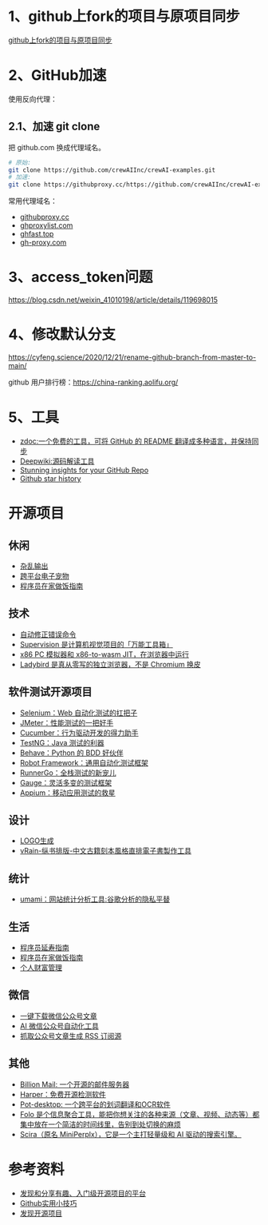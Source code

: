 # 1、github上fork的项目与原项目同步

[github上fork的项目与原项目同步](https://blog.csdn.net/qq1332479771/article/details/56087333)

# 2、GitHub加速

使用反向代理：

## 2.1、加速 git clone

把 github.com 换成代理域名。
```bash
# 原始: 
git clone https://github.com/crewAIInc/crewAI-examples.git
# 加速: 
git clone https://githubproxy.cc/https://github.com/crewAIInc/crewAI-examples.git
```
常用代理域名：
- [githubproxy.cc](https://githubproxy.cc/)
- [ghproxylist.com](https://ghproxylist.com/)
- [ghfast.top](https://ghfast.top/)
- [gh-proxy.com](https://gh-proxy.com/)

# 3、access_token问题

https://blog.csdn.net/weixin_41010198/article/details/119698015

# 4、修改默认分支

https://cyfeng.science/2020/12/21/rename-github-branch-from-master-to-main/

github 用户排行榜：https://china-ranking.aolifu.org/

# 5、工具

- [zdoc:一个免费的工具，可将 GitHub 的 README 翻译成多种语言，并保持同步](https://www.zdoc.app/zh)
- [Deepwiki:源码解读工具](https://deepwiki.com/)
- [Stunning insights for your GitHub Repo](https://repobeats.axiom.co/)
- [Github star history](https://www.star-history.com/)

# 开源项目

## 休闲

- [杂乱输出](https://github.com/svenstaro/genact)
- [跨平台电子宠物](https://github.com/ayangweb/BongoCat)
- [程序员在家做饭指南](https://github.com/Anduin2017/HowToCook)

## 技术

- [自动修正错误命令](https://github.com/nvbn/thefuck)
- [Supervision 是计算机视觉项目的「万能工具箱」](https://github.com/roboflow/supervision)
- [x86 PC 模拟器和 x86-to-wasm JIT，在浏览器中运行](https://github.com/copy/v86)
- [Ladybird 是真从零写的独立浏览器，不是 Chromium 换皮](https://github.com/LadybirdBrowser/ladybird)

## 软件测试开源项目

- [Selenium：Web 自动化测试的扛把子](https://github.com/SeleniumHQ/selenium)
- [JMeter：性能测试的一把好手](https://github.com/apache/jmeter)
- [Cucumber：行为驱动开发的得力助手](https://github.com/cucumber/cucumber)
- [TestNG：Java 测试的利器](https://github.com/cbeust/testng)
- [Behave：Python 的 BDD 好伙伴](https://github.com/behave/behave)
- [Robot Framework：通用自动化测试框架](https://github.com/robotframework/robotframework)
- [RunnerGo：全栈测试的新宠儿](https://github.com/Runner-Go-Team/RunnerGo)
- [Gauge：灵活多变的测试框架](https://github.com/getgauge/gauge)
- [Appium：移动应用测试的救星](https://github.com/appium/appium)


## 设计

- [LOGO生成](https://github.com/bestony/logoly)
- [vRain-纵书排版-中文古籍刻本風格直排電子書製作工具](https://github.com/shanleiguang/vRain)

## 统计

- [umami：网站统计分析工具:谷歌分析的隐私平替](https://github.com/umami-software/umami)

## 生活

- [程序员延寿指南](https://github.com/geekan/HowToLiveLonger)
- [程序员在家做饭指南](https://github.com/Anduin2017/HowToCook)
- [个人财富管理](https://github.com/maybe-finance/maybe)

## 微信

- [一键下载微信公众号文章](https://github.com/qiye45/wechatDownload)
- [AI 微信公众号自动化工具](https://github.com/iniwap/ai_auto_wxgzh)
- [抓取公众号文章生成 RSS 订阅源](https://github.com/rachelos/we-mp-rss)

## 其他

- [Billion Mail: 一个开源的邮件服务器](https://github.com/aaPanel/BillionMail)
- [Harper：免费开源检测软件](https://github.com/automattic/harper)
- [Pot-desktop: 一个跨平台的划词翻译和OCR软件](https://github.com/pot-app/pot-desktop)
- [Folo 是个信息聚合工具，能把你想关注的各种来源（文章、视频、动态等）都集中放在一个简洁的时间线里，告别到处切换的麻烦](https://github.com/RSSNext/Folo)
- [Scira（原名 MiniPerplx），它是一个主打轻量级和 AI 驱动的搜索引擎。](https://github.com/zaidmukaddam/scira)

# 参考资料

- [发现和分享有趣、入门级开源项目的平台](https://hellogithub.com/)
- [Github实用小技巧](https://javaguide.cn/tools/git/github-tips.html)
- [发现开源项目](https://www.opensourceprojects.dev/)
